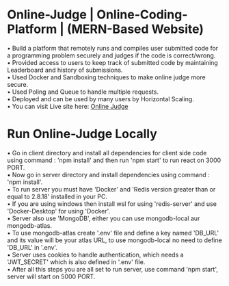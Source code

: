 # Online-Judge | Online-Coding-Platform | (MERN-Based Website)
•	Build a platform that remotely runs and compiles user submitted code for a programming problem securely and judges if the code is correct/wrong. <br>
•	Provided access to users to keep track of submitted code by maintaining Leaderboard and history of submissions. <br>
•	Used Docker and Sandboxing techniques to make online judge more secure. <br>
•	Used Poling and Queue to handle multiple requests. <br>
•	Deployed and can be used by many users by Horizontal Scaling. <br>
•	You can visit Live site here: [Online Judge](https://bit.ly/oj-server) <br>

# Run Online-Judge Locally
•	Go in client directory and install all dependencies for client side code using command : 'npm install' and then run 'npm start' to run react on 3000 PORT.
<br>
•	Now go in server directory and install dependencies using command : 'npm install'.
<br>
•	To run server you must have 'Docker' and 'Redis version greater than or equal to 2.8.18' installed in your PC.
<br>
•	If you are using windows then install wsl for using 'redis-server' and use 'Docker-Desktop' for using 'Docker'.
<br>
•	Server also use 'MongoDB', either you can use mongodb-local aur mongodb-atlas.
<br>
•	To use mongodb-atlas create '.env' file and define a key named 'DB_URL' and its value will be your atlas URL, to use mongodb-local no need to define 'DB_URL' in '.env'.
<br>
•	Server uses cookies to handle authentication, which needs a 'JWT_SECRET' which is also defined in '.env' file.
<br>
•	After all this steps you are all set to run server, use command 'npm start', server will start on 5000 PORT.
<br>
